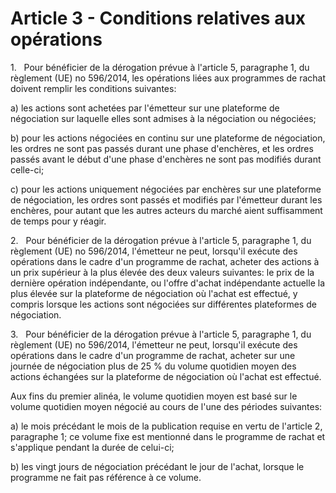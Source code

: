 # Article 3 - Conditions relatives aux opérations


1.   Pour bénéficier de la dérogation prévue à l'article 5, paragraphe 1, du règlement (UE) no 596/2014, les opérations liées aux programmes de rachat doivent remplir les conditions suivantes:

a) les actions sont achetées par l'émetteur sur une plateforme de négociation sur laquelle elles sont admises à la négociation ou négociées;

b) pour les actions négociées en continu sur une plateforme de négociation, les ordres ne sont pas passés durant une phase d'enchères, et les ordres passés avant le début d'une phase d'enchères ne sont pas modifiés durant celle-ci;

c) pour les actions uniquement négociées par enchères sur une plateforme de négociation, les ordres sont passés et modifiés par l'émetteur durant les enchères, pour autant que les autres acteurs du marché aient suffisamment de temps pour y réagir.

2.   Pour bénéficier de la dérogation prévue à l'article 5, paragraphe 1, du règlement (UE) no 596/2014, l'émetteur ne peut, lorsqu'il exécute des opérations dans le cadre d'un programme de rachat, acheter des actions à un prix supérieur à la plus élevée des deux valeurs suivantes: le prix de la dernière opération indépendante, ou l'offre d'achat indépendante actuelle la plus élevée sur la plateforme de négociation où l'achat est effectué, y compris lorsque les actions sont négociées sur différentes plateformes de négociation.

3.   Pour bénéficier de la dérogation prévue à l'article 5, paragraphe 1, du règlement (UE) no 596/2014, l'émetteur ne peut, lorsqu'il exécute des opérations dans le cadre d'un programme de rachat, acheter sur une journée de négociation plus de 25 % du volume quotidien moyen des actions échangées sur la plateforme de négociation où l'achat est effectué.

Aux fins du premier alinéa, le volume quotidien moyen est basé sur le volume quotidien moyen négocié au cours de l'une des périodes suivantes:

a) le mois précédant le mois de la publication requise en vertu de l'article 2, paragraphe 1; ce volume fixe est mentionné dans le programme de rachat et s'applique pendant la durée de celui-ci;

b) les vingt jours de négociation précédant le jour de l'achat, lorsque le programme ne fait pas référence à ce volume.
